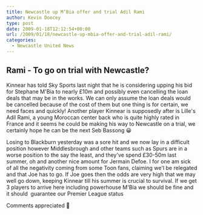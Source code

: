```yaml
---
title: Newcastle up M’Bia offer and trial Adil Rami
author: Kevin Doocey
type: post
date: 2009-01-18T12:12:54+00:00
url: /2009/01/18/newcastle-up-mbia-offer-and-trial-adil-rami/
categories:
  - Newcastle United News
---
```


## Rami - To go on trial with Newcastle?

Kinnear has told Sky Sports last night that he is considering upping his bid for Stephane M'Bia to nearly £10m and possibly even cancelling the loan deals that may be in the works. We can only assume the loan deals would be cancelled because of the cost of them but one thing is for certain, we need faces and quickly! Another player Kinnear is supposedly after is Lille's Adil Rami, a young Moroccan center back who is quite highly rated in France and it seems he could be making his way to Newcastle on a trial, we certainly hope he can be the next Seb Bassong 😀

Losing to Blackburn yesterday was a sore hit and we now lay in a difficult position however Middlesbrough and other teams such as Spurs are in a worse position to the say the least, and they've spend £30-50m last summer, oh and another nice amount for Jermain Defoe. I for one am sick of all the negativity coming from some Toon fans, claiming we'l be relegated and that Joe has to go. If Joe goes then the odds are very high that we may well go down, keeping Kinnear till his summer is crucial to survival. If we get 3 players to arrive here including powerhouse M'Bia we should be fine and it should  guarantee our Premier League status

Comments appreciated 🙂
